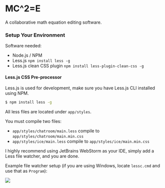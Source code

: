 # MC^2=E

A collaborative math equation editing software.

### Setup Your Environment

Software needed:

* Node.js / NPM
* Less.js `npm install less -g`
* Less.js clean CSS plugin `npm install less-plugin-clean-css -g`

#### Less.js CSS Pre-processor

Less.js is used for development, make sure you have Less.js CLI installed using NPM.

```bash
$ npm install less -g
```

All less files are located under `app/styles`.

You must compile two files:
* `app/styles/chatroom/main.less` compile to `app/styles/chatroom/main.min.css`
* `app/styles/ice/main.less` compile to `app/styles/ice/main.min.css`

I highly recommend using JetBrains WebStorm as your IDE, simply add a Less file watcher, and you are done.

Example file watcher setup (if you are using Windows, locate `lessc.cmd` and use that as `Program`):

![](https://i.imgur.com/DTFarw3.png)